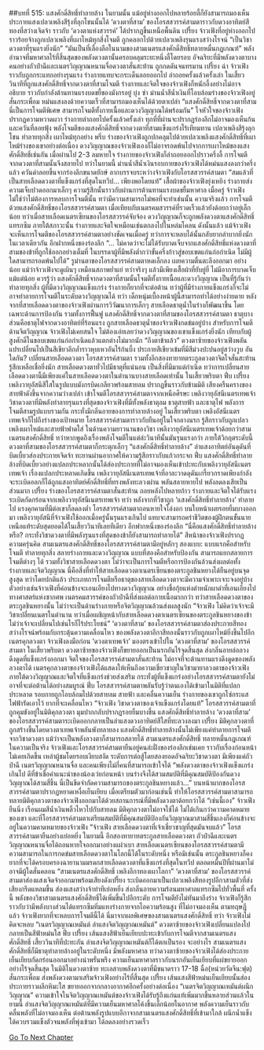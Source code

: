 ##บทที่ 515: แสงศักดิ์สิทธิ์ทำลายล้าง
ในยามนั้น
แม้อยู่ห่างออกไปหลายร้อยลี้ก็ยังสามารถมองเห็นประกายแสงเปลวเพลิงสีรุ้งที่ลุกโชนนั้นได้
‘ดวงตาที่สาม’ ของโอรสสวรรค์สามตาราวกับดวงอาทิตย์สีทองที่สว่างเจิดจ้า ราวกับ ‘ดวงตาแห่งสวรรค์’ ได้ปรากฏขึ้นเหนือพื้นดิน
เปรี้ยง
จ้าวเฟิงที่อยู่ห่างออกไปราวร้อยจ้างถูกเปลวเพลิงที่เผาไหม้ทุกสิ่งโจมตี ถูกคลอกไปด้วยเปลวเพลิงรุนแรงสว่างโรจน์
“เป็นวิชาดวงตาที่รุนแรงยิ่งนัก”
“มันเป็นที่เลื่องลือในนามของสามเนตรแสงศักดิ์สิทธิ์ทลายหมื่นกฎเกณฑ์”
พลังอำนาจที่มหาศาลไร้ที่สิ้นสุดของพลังดวงตานั้นครอบคลุมระยะหนึ่งลี้โดยรอบ อัจฉริยะที่มีพลังดวงตาบางคนอย่างถัวป๋าฉีและเนตรวิญญาณหนานจื่อดวงตาสั่นสะท้าน ถูกกดดันจนทรมาน
เปรี้ยง ฉ่า
จ้าวเฟิงราวกับถูกกระแทกอย่างรุนแรง ร่างกายแทบจะกระเด็นลอยออกไป ล่าถอยครั้งแล้วครั้งเล่า
ในเสี้ยววินาทีที่ถูกแสงศักดิ์สิทธิ์จากดวงตาที่สามโจมตี ร่างกายและจิตใจของจ้าวเฟิงก็หนักอึ้งอย่างไม่อาจอธิบาย ราวกับกำลังต้านทานแรงบดขยี้ของมังกรอยู่
บุ๋ง ซ่า
ม่านน้ำสีน้ำเงินที่โอบล้อมร่างของจ้าวเฟิงอยู่สั่นกระเพื่อม หม่นแสงลงด้วยความเร็วที่สามารถมองเห็นได้ด้วยตาเปล่า
“แสงศักดิ์สิทธิ์จากดวงตาที่สามนี่เป็นการโจมตีพิเศษ สามารถโจมตีทั้งกายเนื้อและดวงวิญญาณได้พร้อมกัน”
ใจหัวใจของจ้าวเฟิงปรากฏความหวาดผวา ร่างกายล่าถอยไปครั้งแล้วครั้งเล่า ทุกที่ที่ผ่านจะปรากฏร่องลึกไม่อาจมองเห็นก้นและควันที่ลอยฟุ้ง
พลังโจมตีของแสงศักดิ์สิทธิ์จากดวงตาที่สามแข็งแกร่งไร้เทียมทาน เปลวเพลิงสีรุ้งลุกโชน ทำลายทุกสิ่ง เผาไหม้ทุกอย่าง
พรึ่บ
ร่างของจ้าวเฟิงถูกปกคลุมไปด้วยเปลวเพลิงแสงศักดิ์สิทธิ์ที่เผาไหม้ร่างของเขาอย่างต่อเนื่อง
ดวงวิญญาณของจ้าวเฟิงเองก็ไม่อาจรอดพ้นไปจากการเผาไหม้ของแสงศักดิ์สิทธิ์เช่นกัน
เมื่อผ่านไป 2-3 ลมหายใจ ร่างกายของจ้าวเฟิงก็ล่าถอยออกไปราวครึ่งลี้ การโจมตีจากดวงตาที่สามนั้นจึงสลายไป
ทว่าในยามนี้
ม่านน้ำสีน้ำเงินรอบกายของจ้าวเฟิงได้หม่นแสงลงกว่าครึ่งแล้ว
ควันดำลอยขึ้นจากร่องลึกขนาดยักษ์ ลากบรรจบระหว่างจ้าวเฟิงกับโอรสสวรรค์สามตา
“สมแล้วที่เป็นสายเลือดดวงตาที่แข็งแกร่งที่สุดในทวีป... เพียงพอโดยแท้”
เสื้อผ้าของจ้าวเฟิงยุ่งเหยิง ร่างกายส่งความเจ็บปวดออกมาเล็กๆ ความรู้สึกนั้นราวกับผ่านการต้านทานแรงบดขยี้มหาศาล
เมื่อครู่ จ้าวเฟิงไม่ใช่ว่าไม่ต้องการหลบการโจมตีนั้น ทว่ามีความสามารถไม่พอที่จะทำเช่นนั้น
ความจริงแล้ว
การโจมตีด้วยแสงศักดิ์สิทธิ์ของโอรสสวรรค์สามตา เมื่อเทียบกับเนตรคมสวรรค์ที่รวดเร็วแล้วยังด้อยกว่าอยู่เล็กน้อย
ทว่าเมื่อสายเลือดเนตรเซียนของโอรสสวรรค์จับจ้อง ดวงวิญญาณก็จะถูกพลังดวงตาแสงศักดิ์สิทธิ์แทรกซึม
ภายใต้สภาวะนั้น ร่างกายและจิตใจเหมือนเช่นตกลงไปในหล่มโคลน
ดังนั้นแล้ว แม้จ้าวเฟิงจะเห็นการโจมตีของโอรสสวรรค์สามตาอย่างชัดเจนเมื่อครู่ ทว่าการจะหลบได้นั้นกลับยากลำบากยิ่งนัก
ในเวลาเดียวกัน อีกฝากหนึ่งของร่องลึก
“... ไม่คาดว่าจะไม่ได้รับบาดเจ็บจากแสงศักดิ์สิทธิ์แห่งดวงตาที่สามของข้าที่ถูกใช้ออกอย่างเต็มที่ ในบรรดาผู้ที่มีพลังต่ำกว่าขั้นครึ่งก้าวสู่ขอบเขตแก่นก่อกำเนิด ไม่มีผู้ใดสามารถรอดพ้นไปได้”
รูม่านตาของโอรสสวรรค์สามตาหดเล็กลง เผยความตื่นตะลึงออกมา
อย่างน้อย แม้ว่าจ้าวเฟิงจะดูเผินๆ เหมือนสภาพย่ำแย่ ทว่าจริงๆ แล้วมีเพียงเสื้อผ้าที่ยับยู่ยี่ ไม่มีอาการบาดเจ็บแม้แต่น้อย
ควรรู้ว่า
แสงศักดิ์สิทธิ์จากดวงตาที่สามนั้นโจมตีทั้งกายเนื้อและดวงวิญญาณ เป็นที่รู้กันว่าทำลายทุกสิ่ง
ผู้ที่มีดวงวิญญาณแข็งแกร่ง ร่างกายก็ยากที่จะต่อต้าน ทว่าผู้ที่มีร่างกายแข็งแกร่งก็จะไม่อาจทำลายการโจมตีในระดับดวงวิญญาณได้
ทว่า
เด็กหนุ่มเบื้องหน้าผู้นี้สามารถทำได้อย่างง่ายดาย
หลังจากที่สายเลือดดวงตาของจ้าวเฟิงผ่านการวิวัฒนาการเล็กๆ สายเลือดธาตุน้ำในร่างก็พัฒนาขึ้น โดยเฉพาะด้านการป้องกัน รวมทั้งการฟื้นฟู
แสงศักดิ์สิทธิ์จากดวงตาที่สามของโอรสสวรรค์สามตา ธาตุบางส่วนคือธาตุไฟจากดวงอาทิตย์ที่ร้อนแรง ถูกสายเลือดธาตุน้ำของจ้าวเฟิงกดข่มอยู่บ้าง
สำหรับการโจมตีด้านจิตวิญญาณ จ้าวเฟิงไม่เคยสนใจ ไม่ต้องเอ่ยเลยว่าดวงวิญญาณของเขาแข็งแกร่งยิ่งนัก เทียบกับผู้สูงศักดิ์ในขอบเขตแก่นก่อกำเนิดแล้วแตกต่างไม่มากนัก
“ถึงตาข้าแล้ว”
ดวงตาซ้ายของจ้าวเฟิงพลันแปรเปลี่ยนไปเป็นสีเขียวลึกล้ำราวหุบเหวอันไร้ก้นบึ้ง ประกายสีเขียวเข้มที่มีสีม่วงปะปนอยู่สว่างวูบ
อันใดกัน?
เปลี่ยนสายเลือดดวงตา
โอรสสวรรค์สามตา รวมทั้งอีกสองทายาทตระกูลดวงตาจิตใจสั่นสะท้าน รู้สึกเหลือเชื่อยิ่งนัก
สายเลือดดวงตาทั่วไปมีธาตุที่แน่นอน เป็นสิ่งที่มีมาแต่กำเนิด
ทว่าการเปลี่ยนสายเลือดดวงตานี้มีเพียงแค่ในสายเลือดดวงตาในตำนานบางสายเลือดเท่านั้น
ในเสี้ยวพริบตา
ฟึ่บ เปรี้ยง
เพลิงวายุอัสนีสีใสในรูปแบบมังกรบิดเกลียวพร้อมสายลม ปรากฏขึ้นราวกับข้ามมิติ เสียงครืนครางของสายฟ้าดังขึ้นจากความว่างเปล่า เข้าโจมตีโอรสสวรรค์สามตาจากเหนือศีรษะ
เพลิงวายุอัสนีเนตรเทพเจ้า
วิชาดวงตาที่มีพลังทำลายรุนแรงที่สุดของจ้าวเฟิงที่มีทั้งพลังธาตุลม ธาตุสายฟ้า และธาตุไฟ พลังการโจมตีสามรูปแบบรวมกัน กระทั่งมีกลิ่นอายของการทำลายล้างอยู่
ในเสี้ยวพริบตา เพลิงอัสนีเนตรเทพเจ้าก็ไปถึงร่างของเป้าหมาย โอรสสวรรค์สามตาราวกับยืนอยู่ในใจกลางนรก รู้สึกราวกับถูกเปลวเพลิงเผาไหม้และสายฟ้าฟาดใส่
ในด้านความยาวนานของวิชา เพลิงวายุอัสนีเนตรเทพเจ้าด้อยกว่าสามเนตรแสงศักดิ์สิทธิ์ ทว่าหากพูดถึงเรื่องพลังโจมตีในแต่ล่ะวินาทีนั้นมันรุนแรงกว่า
ภายใต้วิกฤตระดับนี้ ดวงตาที่สามของโอรสสวรรค์สามตาก็กระตุกเล็กๆ
“แสงศักดิ์สิทธิ์ทำลายล้าง”
ลำแสงอาทิตย์อันดุดันที่บิดเบี้ยวส่องประกายเจิดจ้า ทะยานผ่านอากาศให้ความรู้สึกราวกับแก้วกระจก
ฟึ่บ
แสงศักดิ์สิทธิ์ทำลายล้างที่บิดเบี้ยวอย่างแปลกประหลากนั้นได้ส่องประกายที่ไม่อาจมองเห็นเข้าปะทะกับเพลิงวายุอัสนีเนตรเทพเจ้า
เรื่องแปลกประหลาดเกิดขึ้น
เพลิงวายุอัสนีเนตรเทพเจ้าที่อาละวาดดุดันเกรี้ยวกราดเพียงกำลังจะระเบิดออกก็ได้ถูกแสงอาทิตย์ศักดิ์สิทธิ์ที่ทรงพลังทะลวงผ่าน พลันสลายหายไป พลังลดลงเสียเป็นส่วนมาก
เปรี้ยง
ร่างของโอรสสวรรค์สามตาสั่นสะท้าน ถอยหลังไปหลายก้าว ร่างกายและจิตใจได้รับแรงระเบิดกัดกร่อนจากเพลิงวายุอัสนีเนตรเทพเจ้า
ทว่า
หลังจากที่วิชาถูก ‘แสงศักดิ์สิทธิ์ทำลายล้าง’ ทำลายไป แรงคุกคามที่มีต่อเขาก็ลดลงต่ำ
โอรสสวรรค์สามตาถอนหายใจโล่งอก บนใบหน้าเผยรอยยิ้มบางออกมา
เพลิงวายุอัสนีที่จ้าวเฟิงใช้ออกเมื่อครู่นั้นรุนแรงเกินไป แทบจะสามารถคร่าชีวิตของผู้ฝึกตนขั้นนายเหนือแท้ระดับสุดยอดได้ในเสี้ยววินาทีเลยทีเดียว
อีกฟากหนึ่งของร่องลึก
“นี่คือแสงศักดิ์สิทธิ์ทำลายล้างหรือ? กระทั่งวิชาดวงตาที่มีพลังรุนแรงที่สุดของข้าก็ยังสามารถทำลายได้”
สีหน้าของจ้าวเฟิงปรากฏความครุ่นคิด
สามเนตรแสงศักดิ์สิทธิ์ของโอรสสวรรค์สามตามีอยู่หลักๆ สองแบบ:
แบบแรกคือสำหรับโจมตี ทำลายทุกสิ่ง สลายร่างกายและดวงวิญญาณ
แบบที่สองคือสำหรับป้องกัน สามารถแยกสลายการโจมตีต่างๆ ได้ รวมทั้งวิชาสายเลือดดวงตา
ไม่ว่าจะเป็นการโจมตีหรือการป้องกันล้วนส่งผลต่อทั้งร่างกายและจิตวิญญาณ
นี่คือสิ่งที่ทำให้สายเลือดดวงตาเนตรเซียนของตระกูลชินหยางได้ยืนอยู่บนจุดสูงสุด
ทว่าโดยปกติแล้ว ประเภทการโจมตีหรือธาตุของสายเลือดดวงตาจะมีความจำเพาะเจาะจงอยู่บ้าง
ตัวอย่างเช่นจ้าวเฟิงที่ค่อนข้างจะเอนเอียงไปทางดวงวิญญาณ
อย่างชื่อกุ้ยแห่งตำหนักผาดำที่เอนเอียงไปทางศาสตร์แห่งซากศพ เนตรคมสวรรค์ของถัวป๋าฉีที่ส่งผลต่อกายเนื้อมากกว่า
ทว่าสายเลือดดวงตาของตระกูลชินหยางนั้น ไม่ว่าจะเป็นด้านร่างกายหรือจิตวิญญาณล้วนส่งผลสูงนัก
“จ้าวเฟิง ไม่คิดว่าเจ้าจะมีวิชาเปลี่ยนเนตรในตำนาน ทว่าเมื่อเผชิญหน้ากับสายเลือดดวงตาเนตรเซียนของตระกูลชินหยางของข้า ไม่ว่าเจ้าจะเปลี่ยนไปเช่นไรก็ไร้ประโยชน์”
‘ดวงตาที่สาม’ ของโอรสสวรรค์สามตาส่องประกายสีทองสว่างโรจน์พร้อมกับกระตุ้นความเคลื่อนไหว ของพลังดวงตาอีกาสีทองนั้นราวกับถูกเผาไหม้ยิ่งขึ้นไปอีก
เนตรคุกลวงตา
จ้าวเฟิงลงมือก่อน ‘ดวงตาเทพเจ้า’ มองตรงเข้าไปใน ‘ดวงตาที่สาม’ ของโอรสสวรรค์สามตา
ในเสี้ยวพริบตา ดวงตาซ้ายของจ้าวเฟิงก็ขยายออกเป็นนรกอันไร้จุดสิ้นสุด ส่งกลิ่นอายล่อลวงดึงดูดที่แข็งแกร่งออกมา
จิตใจของโอรสสวรรค์สามตาสั่นสะท้าน ไม่อาจที่จะต้านทานแรงดึงดูดของพลังลวงตาได้
เนตรคุกลวงตาของจ้าวเฟิงได้แสดงให้เห็นถึงความเชี่ยวชาญในวิชามายาลวงตาของจ้าวเฟิง ภายใต้ดวงวิญญาณและจิตใจที่แข็งแกร่งช่วยส่งเสริม กระทั่งผู้ที่แข็งแกร่งอย่างโอรสสวรรค์สามตายังไม่อาจที่จะต่อต้านได้อย่างสมบูรณ์
ฟึ่บ
โอรสสวรรค์สามตาพลันรับรู้ว่าตนเองได้เข้ามาในมิติที่แปลกประหลาด รอบกายถูกโอบล้อมไปด้วยสายลม สายฟ้า และคลื่นความเย็น
ร่างกายของเขาถูกโซ่กระแสไฟฟ้ารัดเอาไว้ ยากที่จะเคลื่อนไหว
“จ้าวเฟิง วิชาดวงตาของเจ้าแข็งแกร่งโดยแท้”
โอรสสวรรค์สามตาที่ถูกคุมขังอยู่ในมิติคุกลวงตา มุมปากกลับปรากฏรอยยิ้มบางขึ้น
แสงศักดิ์สิทธิ์ทำลายล้าง
‘ดวงตาที่สาม’ ของโอรสสวรรค์สามตาระเบิดออกกลายเป็นลำแสงดวงอาทิตย์สีใสที่ทะลวงลงมา
เปรี้ยง
มิติคุกลวงตาที่ถูกสร้างขึ้นโดยดวงตาเทพเจ้าพลันพังทลายลง
แสงศักดิ์สิทธิ์ทำลายล้างนั้นไม่เพียงแค่ทำลายการโจมตีจากวิชาดวงตา แม้ว่าจะเป็นพลังลวงตาก็สามารถสลายได้
สามเนตรแสงศักดิ์สิทธิ์ ทลายหมื่นกฎเกณฑ์
ในความเป็นจริง
จ้าวเฟิงและโอรสสวรรค์สามตายืนอยู่คนล่ะฝั่งของร่องลึกเช่นเคย ราวกับเรื่องก่อนหน้าไม่เคยเกิดขึ้น
เหล่าผู้ชมโดยรอบเงียบสงัด
ระดับการต่อสู้โดยสองยอดอัจฉริยะวิชาดวงตา มีเพียงแค่ถัวป๋าฉี เนตรวิญญาณหนานจื่อ และคนเพียงไม่กี่คนที่สามารถเข้าใจได้
“พลังดวงตาของจ้าวเฟิงแข็งแกร่งเกินไป ดีที่ข้าเชื่อคำแนะนำของน้องเว่ยก่อนหน้า บนร่างจึงได้สวมสมบัติที่มีคุณสมบัติป้องกันดวงวิญญาณได้สามสี่ชิ้น นี่เป็นขีดจำกัดความสามารถของตระกูลชินหยางแล้ว...”
บนหน้าผากของโอรสสวรรค์สามตาปรากฏหยาดเหงื่อเย็นเยียบ
เมื่อเตรียมตัวมาก่อนเช่นนี้ ทำให้โอรสสวรรค์สามตาสามารถทลายมิติคุกลวงตาของจ้าวเฟิงออกมาได้ด้วยสถานการณ์ที่มีพลังดวงตาด้อยกว่าได้
“เช่นนี้เอง”
จ้าวเฟิงยืนนิ่ง เรือนผมสีน้ำเงินพลิ้วไหวไปกับสายลม
มิติคุกลวงตาไม่อาจใช้ได้ ไม่ได้เกินกว่าความคาดหมายของเขา
และที่โอรสสวรรค์สามตาเตรียมสมบัติที่มีคุณสมบัติป้องกันวิญญาณมาสามสี่ชิ้นเองก็ค่อนข้างจะอยู่ในความคาดหมายของจ้าวเฟิง
“จ้าวเฟิง สายเลือดดวงตาที่เจ้าเชี่ยวชาญที่สุดมันจบแล้ว”
โอรสสวรรค์สามตายืนอย่างเย่อหยิ่ง
ในยามนี้ อีกสองทายาทตระกูลสายเลือดดวงตา ถัวป๋าฉีและเนตรวิญญาณหนานจื่อได้ถอนหายใจออกมาอย่างแผ่วเบา
สายเลือดเนตรเซียนของโอรสสวรรค์สามตามีความสามารถในการกดข่มสายเลือดดวงตาในโลกนี้ได้ในระดับหนึ่ง
หรือมิเช่นนั้น ตระกูลชินหยางก็คงยากที่จะได้ครอบครองฉายานามมรดกสายเลือดดวงตาที่แข็งแกร่งที่สุดในทวีป ตลอดหมื่นปีที่ผ่านมาไม่อาจมีผู้ใดสั่นคลอน
“สามเนตรแสงศักดิ์สิทธิ์ เพลิงอีกาทองเผาโลกา”
‘ดวงตาที่สาม’ ของโอรสสวรรค์สามตาส่องแสงเจิดจ้าออกมาพร้อมเสียงดังเปรี้ยง ระเบิดออกมาเป็นเปลวเพลิงสีทองรูปอีกาสามตัวที่ส่งเสียงกรีดแหลมขึ้น ส่องแสงสว่างจ้าท่าทีเย่อหยิ่ง ส่งกลิ่นอายความร้อนมหาศาลแทรกซึมไปทั่วพื้นที่
ครั้งนี้ พลังของวิชาสามเนตรแสงศักดิ์สิทธิ์ได้เพิ่มขึ้นไปอีกระดับ
การโจมตียังไม่ทันมาถึงร่าง จ้าวเฟิงก็รู้สึกราวกับว่ามีพลังบางส่วนได้แทรกซึมทิ่มแทงร่างกายจากไอความร้อนสูง ที่ไม่อาจมองเห็น
ตามทฤษฎีแล้ว จ้าวเฟิงยากที่จะหลบการโจมตีนี้ได้ นี่มาจากผลพิเศษของสามเนตรแสงศักดิ์สิทธิ์
ทว่า
จ้าวเฟิงไม่คิดจะหลบ
“เนตรวิญญาณเหมันต์ ลำแสงจิตวิญญาณเหมันต์”
ดวงตาซ้ายของจ้าวเฟิงเปลี่ยนแปลงไป กลายเป็นสีฟ้าหม่นใส
ฟึ่บ เปรี้ยง
เส้นแสงสีฟ้าเย็นเยียบปะทะเข้ากับการโจมตีจากสามเนตรแสงศักดิ์สิทธิ์
เสี้ยววินาทีที่ปะทะกัน ลำแสงจิตวิญญาณเหมันต์ก็ได้ตกเป็นรอง
จะอย่างไร สามเนตรแสงศักดิ์สิทธิ์ก็มีธาตุทำลายล้างอยู่ในระดับหนึ่ง มีพลังมหาศาล
ทว่าดวงตาซ้ายของจ้าวเฟิงได้ส่องประกายเย็นเยียบกัดกร่อนออกมาอย่างน่าพรั่นพรึง ความเย็นมหาศาลราวกับนรกอันเย็นเยียบที่แผ่ขยายออกอย่างไร้จุดสิ้นสุด
ในมิติในดวงตาซ้าย
ทะเลสาบพลังดวงตาที่มีขนาดราว 17-18 ฉื่อ(หน่วยวัดจีน:ฟุต) สั่นกระเพื่อม ส่งพลังดวงตามาเสริมจ้าวเฟิงอย่างไร้ที่สิ้นสุด
เปรี้ยง
เส้นแสงสีฟ้าหม่นเย็นเยียบนั้นส่องประกายราวผลึกหิมะใส ขยายออกจากกลางอากาศอีกครั้งอย่างต่อเนื่อง
“เนตรจิตวิญญาณเหมันต์ผนึกวิญญาณ”
ความเข้าใจในจิตวิญญาณเหมันต์ของจ้าวเฟิงได้รับรู้ถึงแก่นแท้เพิ่มมากขึ้นหลายส่วนแล้วในยามนี้
ลำแสงจิตวิญญาณเหมันต์ที่มีความเย็นมหาศาลโค้งขึ้นเล็กน้อยในอากาศ พลังความเย็นราวกับคลื่นพลังที่ไม่อาจมองเห็น ต่อต้านพลังรูปแบบอีกาจากสามเนตรแสงศักดิ์สิทธิ์ที่เข้ามาใกล้ ผนึกน้ำแข็งได้ควบรวมแข็งตัวจนพลังที่พุ่งเข้ามา ได้ลดลงอย่างรวดเร็ว


[Go To Next Chapter]( ./75.md)